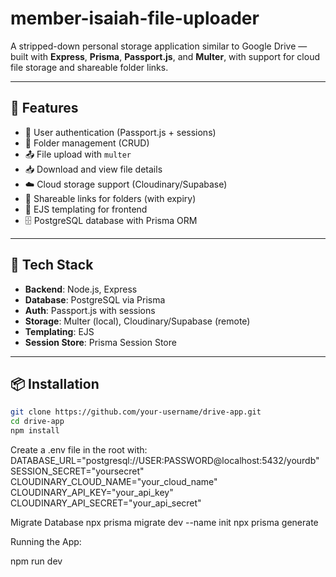 # member-isaiah-file-uploader
A stripped-down personal storage application similar to Google Drive — built with **Express**, **Prisma**, **Passport.js**, and **Multer**, with support for cloud file storage and shareable folder links.

---

## 🚀 Features

- 🔐 User authentication (Passport.js + sessions)
- 📁 Folder management (CRUD)
- 📤 File upload with `multer`
- 📥 Download and view file details
- ☁️ Cloud storage support (Cloudinary/Supabase)
- 🔗 Shareable links for folders (with expiry)
- 🧾 EJS templating for frontend
- 🗄️ PostgreSQL database with Prisma ORM

---

## 🧱 Tech Stack

- **Backend**: Node.js, Express
- **Database**: PostgreSQL via Prisma
- **Auth**: Passport.js with sessions
- **Storage**: Multer (local), Cloudinary/Supabase (remote)
- **Templating**: EJS
- **Session Store**: Prisma Session Store

---

## 📦 Installation

```bash
git clone https://github.com/your-username/drive-app.git
cd drive-app
npm install
```
Create a .env file in the root with:
DATABASE_URL="postgresql://USER:PASSWORD@localhost:5432/yourdb"
SESSION_SECRET="yoursecret"
CLOUDINARY_CLOUD_NAME="your_cloud_name"
CLOUDINARY_API_KEY="your_api_key"
CLOUDINARY_API_SECRET="your_api_secret"

Migrate Database
npx prisma migrate dev --name init
npx prisma generate

Running the App:

npm run dev